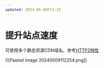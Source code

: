 ```yaml
---
updated: 2024-05-09T11:23
---
```

# 提升站点速度
可使用多个静态资源CDN域名。参考[HTTP2特性](https://www.jianshu.com/p/1c893904c12c)

![[Pasted image 20240509112254.png]]